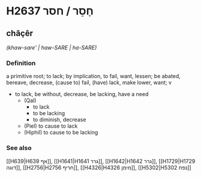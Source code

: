 # H2637 חָסֵר / חסר

## châçêr

_(khaw-sare' | haw-SARE | ha-SARE)_

### Definition

a primitive root; to lack; by implication, to fail, want, lessen; be abated, bereave, decrease, (cause to) fail, (have) lack, make lower, want; v

- to lack, be without, decrease, be lacking, have a need
  - (Qal)
    - to lack
    - to be lacking
    - to diminish, decrease
  - (Piel) to cause to lack
  - (Hiphil) to cause to be lacking

### See also

[[H639|H639 אף]], [[H1641|H1641 גרר]], [[H1642|H1642 גרר]], [[H1729|H1729 דוגה]], [[H2756|H2756 חריף]], [[H4326|H4326 מימן]], [[H5302|H5302 נפח]]
